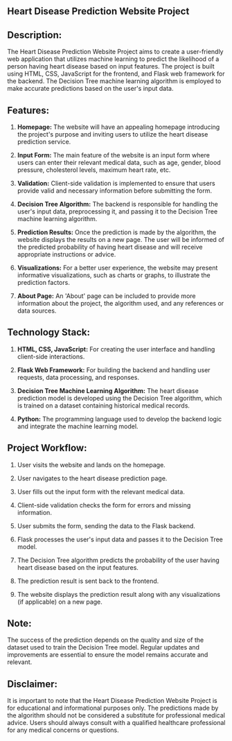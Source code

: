 ## Heart Disease Prediction Website Project

## Description:
The Heart Disease Prediction Website Project aims to create a user-friendly web application that utilizes machine learning to predict the likelihood of a person having heart disease based on input features. The project is built using HTML, CSS, JavaScript for the frontend, and Flask web framework for the backend. The Decision Tree machine learning algorithm is employed to make accurate predictions based on the user's input data.

## Features:
1. **Homepage:** The website will have an appealing homepage introducing the project's purpose and inviting users to utilize the heart disease prediction service.

2. **Input Form:** The main feature of the website is an input form where users can enter their relevant medical data, such as age, gender, blood pressure, cholesterol levels, maximum heart rate, etc.

3. **Validation:** Client-side validation is implemented to ensure that users provide valid and necessary information before submitting the form.

4. **Decision Tree Algorithm:** The backend is responsible for handling the user's input data, preprocessing it, and passing it to the Decision Tree machine learning algorithm.

5. **Prediction Results:** Once the prediction is made by the algorithm, the website displays the results on a new page. The user will be informed of the predicted probability of having heart disease and will receive appropriate instructions or advice.

6. **Visualizations:** For a better user experience, the website may present informative visualizations, such as charts or graphs, to illustrate the prediction factors.

7. **About Page:** An 'About' page can be included to provide more information about the project, the algorithm used, and any references or data sources.

## Technology Stack:
1. **HTML, CSS, JavaScript:** For creating the user interface and handling client-side interactions.

2. **Flask Web Framework:** For building the backend and handling user requests, data processing, and responses.

3. **Decision Tree Machine Learning Algorithm:** The heart disease prediction model is developed using the Decision Tree algorithm, which is trained on a dataset containing historical medical records.

4. **Python:** The programming language used to develop the backend logic and integrate the machine learning model.

## Project Workflow:
1. User visits the website and lands on the homepage.

2. User navigates to the heart disease prediction page.

3. User fills out the input form with the relevant medical data.

4. Client-side validation checks the form for errors and missing information.

5. User submits the form, sending the data to the Flask backend.

6. Flask processes the user's input data and passes it to the Decision Tree model.

7. The Decision Tree algorithm predicts the probability of the user having heart disease based on the input features.

8. The prediction result is sent back to the frontend.

9. The website displays the prediction result along with any visualizations (if applicable) on a new page.

## Note: 
The success of the prediction depends on the quality and size of the dataset used to train the Decision Tree model. Regular updates and improvements are essential to ensure the model remains accurate and relevant.

## Disclaimer: 
It is important to note that the Heart Disease Prediction Website Project is for educational and informational purposes only. The predictions made by the algorithm should not be considered a substitute for professional medical advice. Users should always consult with a qualified healthcare professional for any medical concerns or questions.
